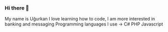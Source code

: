 ### Hi there 👋
My name is Uğurkan
I love learning how to code, I am more interested in banking and messaging 
Programming languages I use -> C# PHP Javascript 
